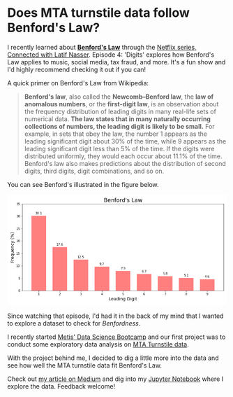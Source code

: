 # Does MTA turnstile data follow Benford's Law? 

I recently learned about [**Benford's Law**](https://en.wikipedia.org/wiki/Benford%27s_law) through the [Netflix series, Connected with Latif Nasser](https://www.netflix.com/title/81031737#:~:text=Digits&text=Latif%20explores%20a%20law%20of,and%20perhaps%20the%20entire%20universe.). Episode 4: 'Digits' explores how Benford's Law applies to music, social media, tax fraud, and more. It's a fun show and I'd highly recommend checking it out if you can!

A quick primer on Benford's Law from Wikipedia:

> **Benford's law**, also called the **Newcomb–Benford law**, the **law of anomalous numbers**, or the **first-digit law**, is an observation about the frequency distribution of leading digits in many real-life sets of numerical data. **The law states that in many naturally occurring collections of numbers, the leading digit is likely to be small.** For example, in sets that obey the law, the number 1 appears as the leading significant digit about 30% of the time, while 9 appears as the leading significant digit less than 5% of the time. If the digits were distributed uniformly, they would each occur about 11.1% of the time. Benford's law also makes predictions about the distribution of second digits, third digits, digit combinations, and so on.

You can see Benford's illustrated in the figure below.

![Benford's Law](https://github.com/scrapfishies/mta_benfords/blob/master/images/benfords.png)

Since watching that episode, I'd had it in the back of my mind that I wanted to explore a dataset to check for *Benfordness*. 

I recently started [Metis' Data Science Bootcamp](https://www.thisismetis.com/) and our first project was to conduct some exploratory data analysis on [MTA Turnstile data](http://web.mta.info/developers/turnstile.html).

With the project behind me, I decided to dig a little more into the data and see how well the MTA turnstile data fit Benford's Law.

Check out [my article on Medium](https://medium.com/@cdoenlen/does-mta-turnstile-data-follow-benfords-law-e236028bd5b5) and dig into my [Jupyter Notebook](https://github.com/scrapfishies/mta_benfords/blob/master/mta_benfords.ipynb) where I explore the data. Feedback welcome!
